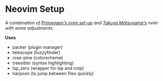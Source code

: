 # Neovim Setup

*A combination of [Primeagen's nvim set-up](https://github.com/ThePrimeagen/init.lua) and [Takuya Matsuyama's](https://blog.inkdrop.app/my-neovim-setup-for-react-typescript-tailwind-css-etc-in-2022-a7405862c9a4)
nvim with some adjustments.*

**Uses**
- packer (plugin manager)
- telescope (fuzzyfinder)
- rose-pine (colorscheme)
- treesitter (syntax highlighting)
- lsp_zero (wrapper for lsp and cmp)
- harpoon (to jump between files quickly)
